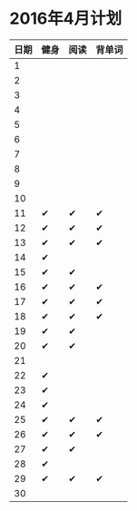 # 2016年4月计划

 日期|健身|阅读|背单词
:-----------|:------------|:--------|:---------
1| | | |
2| | | |
3| | | |
4| | | |
5| | | |
6| | | |
7| | | |
8| | | |
9| | | |
10| | | |
11|✔|✔|✔|   ...开始
12|✔|✔|✔|
13|✔|✔|✔|
14|✔| | |
15|✔|✔| |
16|✔|✔|✔|
17|✔|✔|✔|
18|✔|✔|✔|
19|✔|✔| |
20|✔|✔| |
21| | | |
22|✔| | |
23|✔| | |
24|✔| | |
25|✔|✔|✔|
26|✔|✔|✔|
27|✔|✔| |
28|✔| | |
29|✔|✔|✔|
30| | | |
